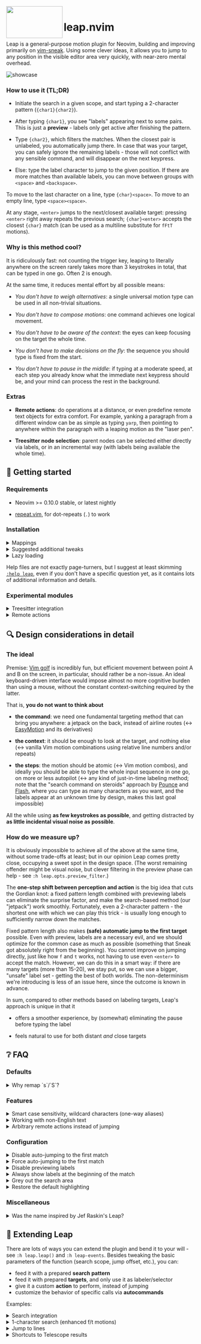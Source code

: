 <img align="left" width="150" height="85" src="../media/kangaroo.png?raw=true">

# leap.nvim

Leap is a general-purpose motion plugin for Neovim, building and improving
primarily on [vim-sneak](https://github.com/justinmk/vim-sneak). Using some
clever ideas, it allows you to jump to any position in the visible editor area
very quickly, with near-zero mental overhead.

![showcase](../media/showcase.gif?raw=true)

### How to use it (TL;DR)

* Initiate the search in a given scope, and start typing a 2-character pattern
  (`{char1}{char2}`).

* After typing `{char1}`, you see "labels" appearing next to some pairs. This
  is just a **preview** - labels only get active after finishing the pattern.

* Type `{char2}`, which filters the matches. When the closest pair is
  unlabeled, you automatically jump there. In case that was your target, you
  can safely ignore the remaining labels - those will not conflict with any
  sensible command, and will disappear on the next keypress.

* Else: type the label character to jump to the given position. If there are
  more matches than available labels, you can move between groups with
  `<space>` and `<backspace>`.

To move to the last character on a line, type `{char}<space>`. To move to an
empty line, type `<space><space>`.

At any stage, `<enter>` jumps to the next/closest available target: pressing
`<enter>` right away repeats the previous search; `{char}<enter>` accepts the
closest `{char}` match (can be used as a multiline substitute for `fFtT`
motions).

### Why is this method cool?

It is ridiculously fast: not counting the trigger key, leaping to literally
anywhere on the screen rarely takes more than 3 keystrokes in total, that can
be typed in one go. Often 2 is enough.

At the same time, it reduces mental effort by all possible means:

* _You don't have to weigh alternatives_: a single universal motion type can be
  used in all non-trivial situations.

* _You don't have to compose motions_: one command achieves one logical
  movement.

* _You don't have to be aware of the context_: the eyes can keep focusing on
  the target the whole time.

* _You don't have to make decisions on the fly_: the sequence you should type
  is fixed from the start.

* _You don't have to pause in the middle_: if typing at a moderate speed, at
  each step you already know what the immediate next keypress should be, and
  your mind can process the rest in the background.

### Extras

 * **Remote actions**: do operations at a distance, or even predefine remote
   text objects for extra comfort. For example, yanking a paragraph from a
   different window can be as simple as typing `yarp`, then pointing to
   anywhere within the paragraph with a leaping motion as the "laser pen".

 * **Treesitter node selection**: parent nodes can be selected either directly
   via labels, or in an incremental way (with labels being available the whole
   time).

## 🚀 Getting started

### Requirements

* Neovim >= 0.10.0 stable, or latest nightly

* [repeat.vim](https://github.com/tpope/vim-repeat), for dot-repeats (`.`) to
  work

### Installation

<details>
<summary>Mappings</summary>

No setup is required, just define keybindings - our recommended
arrangement is:

```lua
vim.keymap.set({'n', 'x', 'o'}, 's', '<Plug>(leap)')
vim.keymap.set('n',             'S', '<Plug>(leap-from-window)')
```

See `:h leap-mappings` for more.

</details>

<details>
<summary>Suggested additional tweaks</summary>

```lua
-- Highly recommended: define a preview filter to reduce visual noise
-- and the blinking effect after the first keypress
-- (`:h leap.opts.preview_filter`). You can still target any visible
-- positions if needed, but you can define what is considered an
-- exceptional case.
-- Exclude whitespace and the middle of alphabetic words from preview:
--   foobar[baaz] = quux
--   ^----^^^--^^-^-^--^
require('leap').opts.preview_filter =
  function (ch0, ch1, ch2)
    return not (
      ch1:match('%s') or
      ch0:match('%a') and ch1:match('%a') and ch2:match('%a')
    )
  end

-- Define equivalence classes for brackets and quotes, in addition to
-- the default whitespace group:
require('leap').opts.equivalence_classes = {
  ' \t\r\n', '([{', ')]}', '\'"`'
}

-- Use the traversal keys to repeat the previous motion without
-- explicitly invoking Leap:
require('leap.user').set_repeat_keys('<enter>', '<backspace>')
```

</details>

<details>
<summary>Lazy loading</summary>

...is all the rage now, but doing it via your plugin manager is unnecessary, as
Leap already lazy-loads itself, [as it
should](https://github.com/neovim/neovim/issues/35562#issuecomment-3239702727).
Using the `keys` feature of lazy.nvim might even cause
[problems](https://github.com/ggandor/leap.nvim/issues/191).

</details>

Help files are not exactly page-turners, but I suggest at least skimming
[`:help leap`](doc/leap.txt), even if you don't have a specific question yet,
as it contains lots of additional information and details.

### Experimental modules

<details>
<summary>Treesitter integration</summary>

You can either choose a node directly (`vR{label}`), or, in Normal/Visual mode,
use the traversal keys for incremental selection. The labels are forced to be
safe, so you can operate on the selection right away then (`vRRRy`). Traversal
can "wrap around" backwards (`vRr` selects the root node).

It is also worth noting that linewise mode (`VRRR...`, `yVR`) filters out
redundant nodes (only the outermost are kept in a given line range), making the
selection much more efficient.

```lua
vim.keymap.set({'x', 'o'}, 'R',  function ()
  require('leap.treesitter').select {
    -- To increase/decrease the selection in a clever-f-like manner,
    -- with the trigger key itself (vRRRRrr...). The default keys
    -- (<enter>/<backspace>) also work, so feel free to skip this.
    opts = require('leap.user').with_traversal_keys('R', 'r')
  }
end)
```

</details>

<details>
<summary>Remote actions</summary>

Inspired by [leap-spooky.nvim](https://github.com/ggandor/leap-spooky.nvim),
and [flash.nvim](https://github.com/folke/flash.nvim)'s similar feature.

This function allows you to perform an action in a remote location: it forgets
the current mode or pending operator, lets you leap to anywhere on the tab
page, then continues where it left off. Once an operation or insertion is
finished, it moves back to the original position, as if you had operated from
the distance.

```lua
vim.keymap.set({'n', 'x', 'o'}, 'gs', function ()
  require('leap.remote').action()
end)
```

Example: `gs{leap}yap`, `vgs{leap}apy`, or `ygs{leap}ap` yank the paragraph at
the position specified by `{leap}`.

**Jump with native search commands to off-screen areas**

The `remote` module is not really an extension, but more of an "inverse plugin"
bundled with Leap; the jump logic is not hardcoded - `action` can in fact use
any function via the `jumper` parameter, be it a custom `leap()` call or
something entirely different.

You can even use the native search commands directly, that is, target
off-screen regions, with the special `jumper` values `/` and `?`:

```lua
vim.keymap.set({'n', 'o'}, 'g/', function ()
  require('leap.remote').action { jumper = '/' }
end)
vim.keymap.set({'n', 'o'}, 'g?', function ()
  require('leap.remote').action { jumper = '?' }
end)
```

Vim tip: use `c_CTRL-G` and `c_CTRL-T` to move between matches without
finishing the search.

Note that in Normal mode you are free to move around after the jump. For
example, search for a markdown header, then move to the concrete target
(paragraph, line, word) you want to operate on.

**Icing on the cake, no. 1 - automatic paste after yanking**

With this, you can clone text objects or regions in the blink of an eye, even
from another window (just `ygs{leap}ap`, or, with predefiend remote text
object, `yarp{leap}`, and voilà, the remote paragraph appears there):

```lua
vim.api.nvim_create_autocmd('User', {
  pattern = 'RemoteOperationDone',
  group = vim.api.nvim_create_augroup('LeapRemote', {}),
  callback = function (event)
    -- Do not paste if some special register was in use.
    if vim.v.operator == 'y' and event.data.register == '"' then
      vim.cmd('normal! p')
    end
  end,
})
```

**Icing on the cake, no. 2 - giving input ahead of time (remote text objects)**

The `input` parameter lets you feed keystrokes automatically after the jump:

```lua
-- Trigger visual selection right away, so that you can `gs{leap}apy`:
vim.keymap.set({'n', 'o'}, 'gs', function ()
  require('leap.remote').action { input = 'v' }
end)

```

Other ideas: `V` (forced linewise), `K`, `gx`, etc.

By feeding text objects as `input`, you can create _remote text objects_, for
an even more intuitive workflow (`yarp{leap}` - "yank a remote paragraph
at..."):

```lua
-- Create remote versions of all a/i text objects by inserting `r`
-- into the middle (`iw` becomes `irw`, etc.).
do
  -- A trick to avoid having to create separate hardcoded mappings for
  -- each text object: when entering `ar`/`ir`, consume the next
  -- character, and create the input from that character concatenated to
  -- `a`/`i`.
  local remote_text_object = function (prefix)
     local ok, ch = pcall(vim.fn.getcharstr)  -- pcall for handling <C-c>
     if not ok or (ch == vim.keycode('<esc>')) then
       return
     end
     require('leap.remote').action { input = prefix .. ch }
  end

  for _, prefix in ipairs { 'a', 'i' } do
    vim.keymap.set({'x', 'o'}, prefix .. 'r', function ()
      remote_text_object(prefix)
    end)
  end
end
```

A very handy custom mapping - remote line(s), with optional `count`
(`yaa{leap}`, `y3aa{leap}`):

```lua
vim.keymap.set({'x', 'o'}, 'aa', function ()
  -- Force linewise selection.
  local V = vim.fn.mode(true):match('V') and '' or 'V'
  -- In any case, move horizontally, to trigger operations.
  local input = vim.v.count > 1 and (vim.v.count - 1 .. 'j') or 'hl'
  -- With `count=false` you can skip feeding count to the command
  -- automatically (we need -1 here, see above).
  require('leap.remote').action { input = V .. input, count = false }
end)
```

**Swapping regions**

It deserves mention that this feature also makes exchanging two regions of text
moderately simple, without needing a custom plugin: `d{region1} gs{leap}
v{region2}p <jumping-back-here> P`.

Example (swapping two words): `diw gs{leap} viwp P`.

With remote text objects, the swap is even simpler, almost on par with
[vim-exchange](https://github.com/tommcdo/vim-exchange): `diw virw{leap}p P`.

Using remote text objects _and_ combining them with an exchange operator is
pretty much text editing at the speed of thought: `cxiw cxirw{leap}`.

</details>

## 🔍 Design considerations in detail

### The ideal

Premise: [Vim golf](https://www.vimgolf.com/) is incredibly fun, but efficient
movement between point A and B on the screen, in particular, should rather be a
non-issue. An ideal keyboard-driven interface would impose almost no more
cognitive burden than using a mouse, without the constant context-switching
required by the latter.

That is, **you do not want to think about**

* **the command**: we need one fundamental targeting method that can bring you
  anywhere: a jetpack on the back, instead of airline routes (↔
  [EasyMotion](https://github.com/easymotion/vim-easymotion) and its
  derivatives)

* **the context**: it should be enough to look at the target, and nothing else
  (↔ vanilla Vim motion combinations using relative line numbers and/or
  repeats)

* **the steps**: the motion should be atomic (↔ Vim motion combos), and ideally
  you should be able to type the whole input sequence in one go, on more or
  less autopilot (↔ any kind of just-in-time labeling method; note that the
  "search command on steroids" approach by
  [Pounce](https://github.com/rlane/pounce.nvim) and
  [Flash](https://github.com/folke/flash.nvim), where you can type as many
  characters as you want, and the labels appear at an unknown time by design,
  makes this last goal impossible)

All the while using **as few keystrokes as possible**, and getting distracted by
**as little incidental visual noise as possible**.

### How do we measure up?

It is obviously impossible to achieve all of the above at the same time, without
some trade-offs at least; but in our opinion Leap comes pretty close, occupying
a sweet spot in the design space. (The worst remaining offender might be visual
noise, but clever filtering in the preview phase can help - see `:h
leap.opts.preview_filter`.)

The **one-step shift between perception and action** is the big idea that cuts
the Gordian knot: a fixed pattern length combined with previewing labels can
eliminate the surprise factor, and make the search-based method (our "jetpack")
work smoothly. Fortunately, even a 2-character pattern - the shortest one with
which we can play this trick - is usually long enough to sufficiently narrow
down the matches.

Fixed pattern length also makes **(safe) automatic jump to the first target**
possible. Even with preview, labels are a necessary evil, and we should
optimize for the common case as much as possible (something that Sneak got
absolutely right from the beginning). You cannot improve on jumping directly,
just like how `f` and `t` works, not having to use even `<enter>` to accept the
match. However, we can do this in a smart way: if there are many targets (more
than 15-20), we stay put, so we can use a bigger, "unsafe" label set - getting
the best of both worlds. The non-determinism we're introducing is less of an
issue here, since the outcome is known in advance.

In sum, compared to other methods based on labeling targets, Leap's approach is
unique in that it

* offers a smoother experience, by (somewhat) eliminating the pause before
  typing the label

* feels natural to use for both distant _and_ close targets

## ❔ FAQ

### Defaults

<details>
<summary>Why remap `s`/`S`?</summary>

Common operations should use the fewest keystrokes and the most comfortable
keys, so it makes sense to take those over by Leap, especially given that both
native commands have synonyms:

Normal mode

* `s` = `cl` (or `xi`)
* `S` = `cc`

Visual mode

* `s` = `c`
* `S` = `Vc`, or `c` if already in linewise mode

</details>

### Features

<details>
<summary>Smart case sensitivity, wildcard characters (one-way
aliases)</summary>

The preview phase, unfortunately, makes them impossible, by design: for a
potential match, we might need to show two different labels (corresponding to
two different futures) at the same time (`:h leap-wildcard-problem`).
([1](https://github.com/ggandor/leap.nvim/issues/28),
[2](https://github.com/ggandor/leap.nvim/issues/89#issuecomment-1368885497),
[3](https://github.com/ggandor/leap.nvim/issues/155#issuecomment-1556124351))

</details>

<details>
<summary>Working with non-English text</summary>

If a [`language-mapping`](https://neovim.io/doc/user/map.html#language-mapping)
([`'keymap'`](https://neovim.io/doc/user/options.html#'keymap')) is active,
Leap waits for keymapped sequences as needed and searches for the keymapped
result as expected.

Also check out `opts.equivalence_classes`, that lets you group certain
characters together as mutual aliases, e.g.:

```lua
{
  ' \t\r\n', 'aäàáâãā', 'dḍ', 'eëéèêē', 'gǧğ', 'hḥḫ',
  'iïīíìîı', 'nñ', 'oō', 'sṣšß', 'tṭ', 'uúûüűū', 'zẓ'
}
```

</details>

<details>
<summary>Arbitrary remote actions instead of jumping</summary>

Basic template:

```lua
local function remote_action ()
  require('leap').leap {
    windows = require('leap.user').get_focusable_windows(),
    action = function (target)
      local winid = target.wininfo.winid
      local lnum, col = unpack(target.pos)  -- 1/1-based indexing!
      -- ... do something at the given position ...
    end,
  }
end
```

See [Extending Leap](#extending-leap) for more.

</details>

### Configuration

<details>
<summary>Disable auto-jumping to the first match</summary>

```lua
require('leap').opts.safe_labels = ''
```

</details>

<details>
<summary>Force auto-jumping to the first match</summary>

```lua
require('leap').opts.labels = ''
```

</details>

<details>
<summary>Disable previewing labels</summary>

```lua
require('leap').opts.preview_filter = function () return false end
```

</details>


<details>
<summary>Always show labels at the beginning of the match</summary>

Warning: `on_beacons` is an experimental escape hatch, and this workaround
depends on implementation details.

```lua
-- `on_beacons` hooks into `beacons.light_up_beacons`, the function
-- responsible for displaying stuff.
require('leap').opts.on_beacons = function (targets, _, _)
  for _, t in ipairs(targets) do
    -- Overwrite the `offset` value in all beacons.
    -- target.beacon looks like: { <offset>, <extmark_opts> }
    if t.label and t.beacon then t.beacon[1] = 0 end
  end
end
```

</details>

<details>
<summary>Grey out the search area</summary>

Set the `LeapBackdrop` highlight group (usually linking to `Comment` is
preferable):

```lua
vim.api.nvim_set_hl(0, 'LeapBackdrop', { link = 'Comment' })
```

</details>

<details>
<summary>Restore the default highlighting</summary>

If a certain color scheme sets the highlight groups for Leap in a way that you
don't particularly like, the simplest solution (besides a PR) is:

```lua
vim.api.nvim_create_autocmd('ColorScheme', {
  group = vim.api.nvim_create_augroup('LeapColorTweaks', {}),
  callback = function ()
    if vim.g.colors_name == 'bad_color_scheme' then
      -- Forces using the defaults: sets `IncSearch` for labels,
      -- `Search` for matches, removes `LeapBackdrop`, and updates the
      -- look of concealed labels.
      require('leap').init_hl(true)
    end
  end
})
```

</details>

### Miscellaneous

<details>
<summary>Was the name inspired by Jef Raskin's Leap?</summary>

To paraphrase Steve Jobs about their logo and Turing's poison apple, I wish it
were, but it is a coincidence. "Leap" is just another synonym for "jump", that
happens to rhyme with Sneak. That said, you can think of the name as a
little tribute to the great pioneer of interface design, even though embracing
the modal paradigm is a fundamental difference in Vim's approach.

</details>

## 🔧 Extending Leap

There are lots of ways you can extend the plugin and bend it to your will - see
`:h leap.leap()` and `:h leap-events`. Besides tweaking the basic parameters of
the function (search scope, jump offset, etc.), you can:

* feed it with a prepared **search pattern**
* feed it with prepared **targets**, and only use it as labeler/selector
* give it a custom **action** to perform, instead of jumping
* customize the behavior of specific calls via **autocommands**

Examples:

<details>
<summary>Search integration</summary>

When finishing a `/` or `?` search command, automatically label visible
matches, so that you can jump to them directly.

Note: `pattern` is an experimental feature at the moment.

```lua
vim.api.nvim_create_autocmd('CmdlineLeave', {
  group = vim.api.nvim_create_augroup('LeapOnSearch', {}),
  callback = function ()
    local ev = vim.v.event
    local is_search_cmd = (ev.cmdtype == '/') or (ev.cmdtype == '?')
    local cnt = vim.fn.searchcount().total

    if is_search_cmd and (not ev.abort) and (cnt > 1) then
      -- Allow CmdLineLeave-related chores to be completed before
      -- invoking Leap.
      vim.schedule(function ()
        -- We want "safe" labels, but no auto-jump (as the search
        -- command already does that), so just use `safe_labels`
        -- as `labels`, with n/N removed.
        local labels = require('leap').opts.safe_labels:gsub('[nN]', '')
        -- For `pattern` search, we never need to adjust conceallevel
        -- (no user input).
        local vim_opts = require('leap').opts.vim_opts
        vim_opts['wo.conceallevel'] = nil

        require('leap').leap {
          pattern = vim.fn.getreg('/'),  -- last search pattern
          windows = { vim.fn.win_getid() },
          opts = { safe_labels = '', labels = labels, vim_opts = vim_opts, }
        }
      end)
    end
  end,
})
```

The above might be enough for your needs, but here is another snippet, which
sets keys to leap to visible matches of the previous search pattern anytime. It
also:

* allows traversing with the trigger key, so that you can `<c-s><c-s>...`.
* allows using the keys in Command-line mode too, so that you can exit and jump
  (or traverse) right away, without needing to press `enter` first
  (`/pattern<c-s>{label}`, `/pattern<c-s><c-s>...`).

Rationale for the suggested keys: `<c-s>` is the default Leap trigger combined
with a modifier, to make it usable in Command-line mode; and with `<c-q>`, the
pair resembles `c_CTRL-G` and `c_CTRL-T` (`s` is - sort of - below `q`).

```lua
do
  local function leap_search (key, is_reverse)
    local cmdline_mode = vim.fn.mode(true):match('^c')
    if cmdline_mode then
      -- Finish the search command.
      vim.api.nvim_feedkeys(vim.keycode('<enter>'), 't', false)
    end
    if vim.fn.searchcount().total < 1 then
      return
    end
    -- Activate again if `:nohlsearch` has been used (Normal/Visual mode).
    vim.go.hlsearch = vim.go.hlsearch

    -- Allow the search command to complete its chores before
    -- invoking Leap (Command-line mode).
    vim.schedule(function ()
      local leap = require('leap')
      -- Allow traversing with the trigger key.
      local next_target = vim.deepcopy(leap.opts.keys.next_target)
      if type(next_target) == 'string' then
        next_target = { next_target }
      end
      table.insert(next_target, key)

      leap.leap {
        pattern = vim.fn.getreg('/'),
        -- If you always want to go forward/backward with the given key,
        -- regardless of the previous search direction, just set this to
        -- `is_reverse`.
        backward = (is_reverse and vim.v.searchforward == 1)
                   or (not is_reverse and vim.v.searchforward == 0),
        opts = {
          keys = { next_target = next_target },
          -- Auto-jumping to the second match would be confusing without
          -- 'incsearch'.
          safe_labels = (cmdline_mode and not vim.o.incsearch) and ''
            -- Keep n/N usable in any case.
            or leap.opts.safe_labels:gsub('[nN]', ''),
        }
      }
      -- You might want to switch off the highlights after leaping.
      -- vim.cmd('nohlsearch')
    end)
  end

  vim.keymap.set({'n', 'x', 'o', 'c'}, '<c-s>', function ()
    leap_search('<c-s>', false)
  end, { desc = 'Leap to search matches' })

  vim.keymap.set({'n', 'x', 'o', 'c'}, '<c-q>', function ()
    leap_search('<c-q>', true)
  end, { desc = 'Leap to search matches (reverse)' })
end
```

</details>

<details>
<summary>1-character search (enhanced f/t motions)</summary>

Note: `inputlen` is an experimental feature at the moment.

```lua
do
  -- Return an argument table for `leap()`, tailored for f/t-motions.
  local function as_ft (key_specific_args)
    local common_args = {
      inputlen = 1,
      inclusive = true,
      -- To limit search scope to the current line:
      -- pattern = function (pat) return '\\%.l'..pat end,
      opts = {
        labels = '',  -- force autojump
        safe_labels = vim.fn.mode(1):match'[no]' and '' or nil,  -- [1]
        case_sensitive = true,                                   -- [2]
      },
    }
    return vim.tbl_deep_extend('keep', common_args, key_specific_args)
  end

  local clever = require('leap.user').with_traversal_keys        -- [3]
  local clever_f = clever('f', 'F')
  local clever_t = clever('t', 'T')

  for key, key_specific_args in pairs {
    f = { opts = clever_f, },
    F = { backward = true, opts = clever_f },
    t = { offset = -1, opts = clever_t },
    T = { backward = true, offset = 1, opts = clever_t },
  } do
    vim.keymap.set({'n', 'x', 'o'}, key, function ()
      require('leap').leap(as_ft(key_specific_args))
    end)
  end
end

------------------------------------------------------------------------
-- [1] Match the modes here for which you don't want to use labels
--     (`:h mode()`, `:h lua-pattern`).
-- [2] For 1-char search, you might want to aim for precision instead of
--     typing comfort, to get as many direct jumps as possible.
-- [3] This helper function makes it easier to set "clever-f"-like
--     functionality (https://github.com/rhysd/clever-f.vim), returning
--     an `opts` table derived from the defaults, where:
--     * the given keys are added to `keys.next_target` and
--       `keys.prev_target`
--     * the forward key is used as the first label in `safe_labels`
--     * the backward (reverse) key is removed from `safe_labels`
```

</details>

<details>
<summary>Jump to lines</summary>

Note: `pattern` is an experimental feature at the moment.

```lua
vim.keymap.set({'n', 'x', 'o'}, '|', function ()
  local line = vim.fn.line('.')
  -- Skip 3-3 lines around the cursor.
  local top, bot = unpack { math.max(1, line - 3), line + 3 }
  require('leap').leap {
    pattern = '\\v(%<'..top..'l|%>'..bot..'l)$',
    windows = { vim.fn.win_getid() },
    opts = { safe_labels = '' }
  }
end)
```

</details>

<details>
<summary>Shortcuts to Telescope results</summary>

```lua
local function get_targets (picker)
  local scroller = require('telescope.pickers.scroller')
  local wininfo = vim.fn.getwininfo(picker.results_win)[1]
  local bottom = wininfo.botline - 2  -- skip the current row
  local top = math.max(
    scroller.top(picker.sorting_strategy,
                 picker.max_results,
                 picker.manager:num_results()),
    wininfo.topline - 1
  )
  local targets = {}
  for lnum = bottom, top, -1 do
    table.insert(targets, { wininfo = wininfo, pos = { lnum + 1, 1 } })
  end
  return targets
end

local function pick_with_leap (buf)
  local picker = require('telescope.actions.state').get_current_picker(buf)
  require('leap').leap {
    targets = get_targets(picker),
    action = function (target)
      picker:set_selection(target.pos[1] - 1)
      require('telescope.actions').select_default(buf)
    end,
  }
end

require('telescope').setup {
  defaults = {
    mappings = {
      i = { ['<a-p>'] = pick_with_leap },
    }
  }
}
```

</details>
